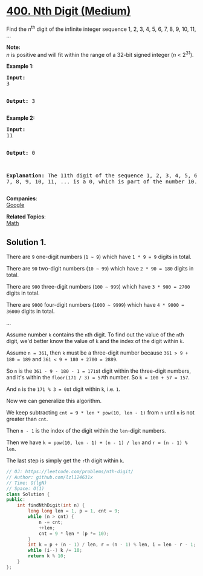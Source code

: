 # [400. Nth Digit (Medium)](https://leetcode.com/problems/nth-digit/)

<p>Find the <i>n</i><sup>th</sup> digit of the infinite integer sequence 1, 2, 3, 4, 5, 6, 7, 8, 9, 10, 11, ... </p>

<p><b>Note:</b><br>
<i>n</i> is positive and will fit within the range of a 32-bit signed integer (<i>n</i> &lt; 2<sup>31</sup>).
</p>

<p><b>Example 1:</b>
</p><pre><b>Input:</b>
3

<b>Output:</b>
3
</pre>
<p></p>

<p><b>Example 2:</b>
</p><pre><b>Input:</b>
11

<b>Output:</b>
0

<b>Explanation:</b>
The 11th digit of the sequence 1, 2, 3, 4, 5, 6, 7, 8, 9, 10, 11, ... is a 0, which is part of the number 10.
</pre>
<p></p>

**Companies**:  
[Google](https://leetcode.com/company/google)

**Related Topics**:  
[Math](https://leetcode.com/tag/math/)

## Solution 1.

There are `9` one-digit numbers (`1 ~ 9`) which have `1 * 9 = 9` digits in total.

There are `90` two-digit numbers (`10 ~ 99`) which have `2 * 90 = 180` digits in total.

There are `900` three-digit numbers (`100 ~ 999`) which have `3 * 900 = 2700` digits in total.

There are `9000` four-digit numbers (`1000 ~ 9999`) which have `4 * 9000 = 36000` digits in total.

...

Assume number `k` contains the `n`th digit. To find out the value of the `n`th digit, we'd better know the value of `k` and the index of the digit within `k`.

Assume `n = 361`, then `k` must be a three-digit number because `361 > 9 + 180 = 189` and `361 < 9 + 180 + 2700 = 2889`.

So `n` is the `361 - 9 - 180 - 1 = 171`st digit within the three-digit numbers, and it's within the `floor(171 / 3) = 57`th number. So `k = 100 + 57 = 157`.

And `n` is the `171 % 3 = 0`st digit within `k`, i.e. `1`.

Now we can generalize this algorithm.

We keep subtracting `cnt = 9 * len * pow(10, len - 1)` from `n` until `n` is not greater than `cnt`.

Then `n - 1` is the index of the digit within the `len`-digit numbers.

Then we have `k = pow(10, len - 1) + (n - 1) / len` and `r = (n - 1) % len`.

The last step is simply get the `r`th digit within `k`.

```cpp
// OJ: https://leetcode.com/problems/nth-digit/
// Author: github.com/lzl124631x
// Time: O(lgN)
// Space: O(1)
class Solution {
public:
    int findNthDigit(int n) {
        long long len = 1, p = 1, cnt = 9;
        while (n > cnt) {
            n -= cnt;
            ++len;
            cnt = 9 * len * (p *= 10);
        }
        int k = p + (n - 1) / len, r = (n - 1) % len, i = len - r - 1;
        while (i--) k /= 10;
        return k % 10;
    }
};
```